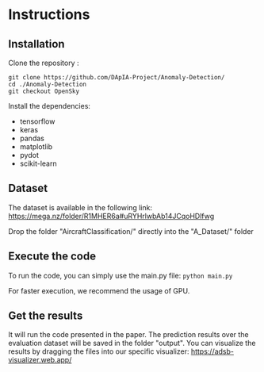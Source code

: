# Instructions

## Installation

Clone the repository :

```
git clone https://github.com/DApIA-Project/Anomaly-Detection/
cd ./Anomaly-Detection
git checkout OpenSky
```

Install the dependencies:

- tensorflow
- keras
- pandas
- matplotlib
- pydot
- scikit-learn

## Dataset

The dataset is available in the following link: 
https://mega.nz/folder/R1MHER6a#uRYHrlwbAb14JCqoHDlfwg

Drop the folder "AircraftClassification/" directly into the "A_Dataset/" folder


## Execute the code

To run the code, you can simply use the main.py file:
```python main.py```

For faster execution, we recommend the usage of GPU.

## Get the results

It will run the code presented in the paper. The prediction results over the evaluation dataset will be saved in the folder "output".
You can visualize the results by dragging the files into our specific visualizer: https://adsb-visualizer.web.app/
